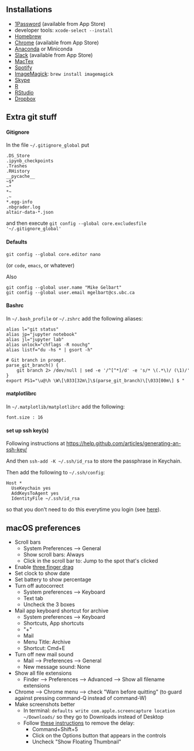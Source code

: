 ## Installations
 - [1Password](https://agilebits.com/downloads) (available from App Store)
 - developer tools: `xcode-select --install`
 - [Homebrew](http://brew.sh/)
 - [Chrome](https://www.google.ca/chrome/browser/desktop/index.html) (available from App Store)
 - [Anaconda](https://www.continuum.io/downloads) or Miniconda
 - [Slack](https://slack.com/downloads/osx) (available from App Store)
 - [MacTex](https://www.tug.org/mactex/)
 - [Spotify](https://www.spotify.com/ca-en/download/other/)
 - [ImageMagick](https://www.imagemagick.org/script/binary-releases.php#macosx): `brew install imagemagick`
 - [Skype](https://www.skype.com/en/download-skype/skype-for-computer/)
 - [R](https://cran.rstudio.com/bin/macosx/)
 - [RStudio](https://www.rstudio.com/products/rstudio/download/)
 - [Dropbox](https://www.dropbox.com/downloading)

## Extra git stuff

#### Gitignore
In the file `~/.gitignore_global` put

```
.DS_Store
.ipynb_checkpoints
.Trashes
.RHistory
__pycache__
~$*
~*
*~
.~
*.egg-info
.nbgrader.log
altair-data-*.json
```

and then execute `git config --global core.excludesfile '~/.gitignore_global'`

#### Defaults

```
git config --global core.editor nano
```
(or `code`, `emacs`, or whatever) 

Also

```
git config --global user.name "Mike Gelbart"
git config --global user.email mgelbart@cs.ubc.ca
```

#### Bashrc

In `~/.bash_profile` or `~/.zshrc` add the following aliases:

```
alias l="git status"
alias jp="jupyter notebook"
alias jl="jupyter lab"
alias unlock="chflags -R nouchg"
alias listf="du -hs * | gsort -h"

# Git branch in prompt.
parse_git_branch() {
    git branch 2> /dev/null | sed -e '/^[^*]/d' -e 's/* \(.*\)/ (\1)/'
}
export PS1="\u@\h \W\[\033[32m\]\$(parse_git_branch)\[\033[00m\] $ "
```

#### matplotlibrc

In `~/.matplotlib/matplotlibrc` add the following:

```
font.size : 16
```

#### set up ssh key(s)

Following instructions at https://help.github.com/articles/generating-an-ssh-key/

And then `ssh-add -K ~/.ssh/id_rsa` to store the passphrase in Keychain.

Then add the following to `~/.ssh/config`:

```
Host *
  UseKeychain yes
  AddKeysToAgent yes
  IdentityFile ~/.ssh/id_rsa
```

so that you don't need to do this everytime you login (see [here](http://apple.stackexchange.com/questions/48502/how-can-i-permanently-add-my-ssh-private-key-to-keychain-so-it-is-automatically)).

## macOS preferences

- Scroll bars
  - System Preferences --> General
  - Show scroll bars: Always
  - Click in the scroll bar to: Jump to the spot that's clicked
- Enable [three finger drag](https://support.apple.com/en-ca/HT204609)
- Set clock to show date
- Set battery to show percentage
- Turn off autocorrect
  - System preferences --> Keyboard
  - Text tab
  - Uncheck the 3 boxes
- Mail app keyboard shortcut for archive
  - System preferences --> Keyboard
  - Shortcuts, App shortcuts
  - "+"
  - Mail
  - Menu Title: Archive
  - Shortcut: Cmd+E
- Turn off new mail sound
  - Mail --> Preferences --> General
  - New message sound: None
- Show all file extensions
  - Finder --> Preferences --> Advanced --> Show all filename extensions
- Chrome --> Chrome menu --> check "Warn before quitting" (to guard against pressing command-Q instead of command-W)
- Make screenshots better
  - In terminal: `defaults write com.apple.screencapture location ~/Downloads/` so they go to Downloads instead of Desktop
  - Follow [these instructions](https://macmost.com/skip-mac-mojave-screenshot-delay.html) to remove the delay:
    - Command+Shift+5
    - Click on the Options button that appears in the controls
    - Uncheck "Show Floating Thumbnail"
